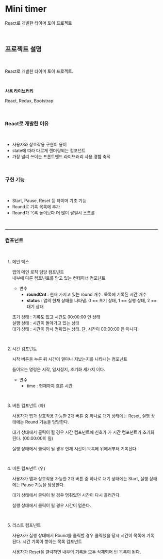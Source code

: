 # Mini timer

React로 개발한 타이머 토이 프로젝트  


<br>

## 프로젝트 설명
<br>

React로 개발한 타이머 토이 프로젝트.

<br>

**사용 라이브러리**

React, Redux, Bootstrap

<br>

### React로 개발한 이유
<br>

- 사용자와 상호작용 구현이 용이
- state에 따라 다르게 렌더링되는 컴포넌트
- 가장 널리 쓰이는 프론트엔드 라이브러리 사용 경험 축적


<br>

### 구현 기능
<br>

- Start, Pause, Reset 등 타이머 기초 기능
- Round로 기록 목록에 추가
- Round가 목록 높이보다 더 많이 쌓일시 스크롤  

<br>

<hr>

### 컴포넌트

<br>

1. 메인 박스  
    
    앱의 메인 로직 담당 컴포넌트  
    내부에 다른 컴포넌트를 담고 있는 컨테이너 컴포넌트

    - 변수
        - **roundCnt** : 현재 가지고 있는 round 개수. 목록에 기록된 시간 개수
        - **status** : 앱의 현재 상태를 나타냄. 0 == 초기 상태, 1 == 실행 상태, 2 == 대기 상태

    초기 상태 : 기록도 없고 시간도 00:00:00 인 상태 <br>
    실행 상태 : 시간이 돌아가고 있는 상태 <br>
    대기 상태 : 시간이 잠시 멈춰있는 상태. 단, 시간이 00:00:00 은 아니다. <br>

<br>

2. 시간 컴포넌트
    
    시작 버튼을 누른 뒤 시간이 얼마나 지났는지를 나타내는 컴포넌트

    들어오는 명령은 시작, 일시정지, 초기화 세가지 이다.

    - 변수
        - time : 현재까지 흐른 시간

<br>

3. 버튼 컴포넌트 (좌)

    사용자가 앱과 상호작용 가능한 2개 버튼 중 하나로
    대기 상태에는 Reset, 실행 상태에는 Round 기능을 담당한다.

    대기 상태에서 클릭이 될 경우 시간 컴포넌트에 신호가 가 시간 컴포넌트가 초기화된다. (00:00:00이 됨)  


    실행 상태에서 클릭이 될 경우 현재 시간이 목록에 위에서부터 기록된다.

<br>

4. 버튼 컴포넌트 (우)

    사용자가 앱과 상호작용 가능한 2개 버튼 중 하나로
    대기 상태에는 Start, 실행 상태에는 Pause 기능을 담당한다.

    대기 상태에서 클릭이 될 경우 멈춰있던 시간이 다시 흘러간다.

    실행 상태에서 클릭이 될 경우 시간이 멈춘다.

<br>

5. 리스트 컴포넌트

    사용자가 실행 상태에서 Round를 클릭할 경우 클릭했을 당시 시간이 목록에 기록된다. 시간 기록이 쌓이는 목록 컴포넌트

    사용자가 Reset을 클릭하면 내부의 기록들 모두 삭제되어 빈 목록이 된다.


<br>

